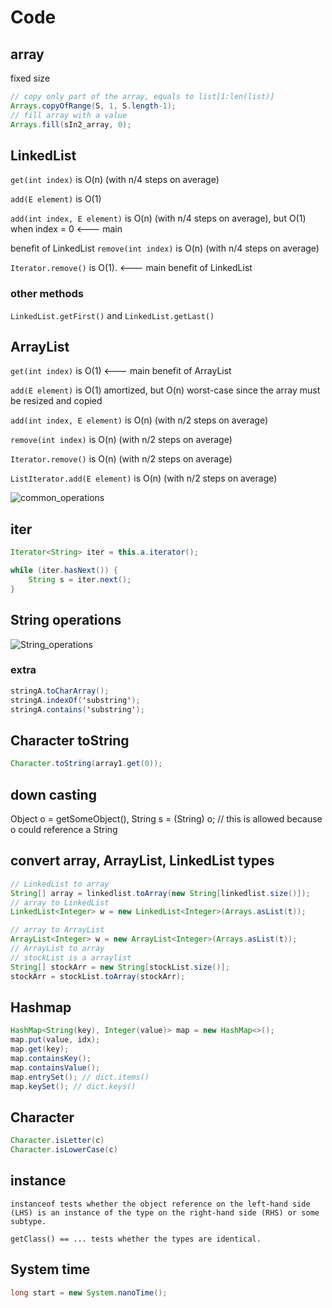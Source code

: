 # Code

## array
fixed size
```java
// copy only part of the array, equals to list[1:len(list)]
Arrays.copyOfRange(S, 1, S.length-1);
// fill array with a value
Arrays.fill(sIn2_array, 0);
```

## LinkedList

```get(int index)``` is O(n) (with n/4 steps on average)

```add(E element)``` is O(1)

```add(int index, E element)``` is O(n) (with n/4 steps on average), but O(1) when index = 0 <--- main 

benefit of LinkedList<E>
```remove(int index)``` is O(n) (with n/4 steps on average)

```Iterator.remove()``` is O(1). <--- main benefit of LinkedList<E>

### other methods
```LinkedList.getFirst()``` and ```LinkedList.getLast()```


## ArrayList
```get(int index)``` is O(1) <--- main benefit of ArrayList<E>

```add(E element)``` is O(1) amortized, but O(n) worst-case since the array must be resized and copied

```add(int index, E element)``` is O(n) (with n/2 steps on average)

```remove(int index)``` is O(n) (with n/2 steps on average)

```Iterator.remove()``` is O(n) (with n/2 steps on average)

```ListIterator.add(E element)``` is O(n) (with n/2 steps on average)

![common_operations](https://github.com/Emrys-Hong/programming_notes/blob/master/java/Info_to_Sys_notes/LinkedList_operations.png)

## iter
```java
Iterator<String> iter = this.a.iterator();

while (iter.hasNext()) {
    String s = iter.next();
}
```

## String operations
![String_operations](https://github.com/Emrys-Hong/programming_notes/blob/master/java/Info_to_Sys_notes/String_operations.png)
### extra
```java
stringA.toCharArray();
stringA.indexOf('substring');
stringA.contains('substring');
```

## Character toString
```java
Character.toString(array1.get(0));
```

## down casting
Object o = getSomeObject(),
String s = (String) o; // this is allowed because o could reference a String

## convert array, ArrayList, LinkedList types
```java
// LinkedList to array
String[] array = linkedlist.toArray(new String[linkedlist.size()]);
// array to LinkedList
LinkedList<Integer> w = new LinkedList<Integer>(Arrays.asList(t));

// array to ArrayList
ArrayList<Integer> w = new ArrayList<Integer>(Arrays.asList(t));
// ArrayList to array
// stockList is a arraylist
String[] stockArr = new String[stockList.size()];
stockArr = stockList.toArray(stockArr);
```

## Hashmap
```java
HashMap<String(key), Integer(value)> map = new HashMap<>();
map.put(value, idx);
map.get(key);
map.containsKey();
map.containsValue();
map.entrySet(); // dict.items()
map.keySet(); // dict.keys()
```

## Character
```java
Character.isLetter(c)
Character.isLowerCase(c)
```

## instance
```
instanceof tests whether the object reference on the left-hand side (LHS) is an instance of the type on the right-hand side (RHS) or some subtype.

getClass() == ... tests whether the types are identical.
```

## System time
```java
long start = new System.nanoTime();
```